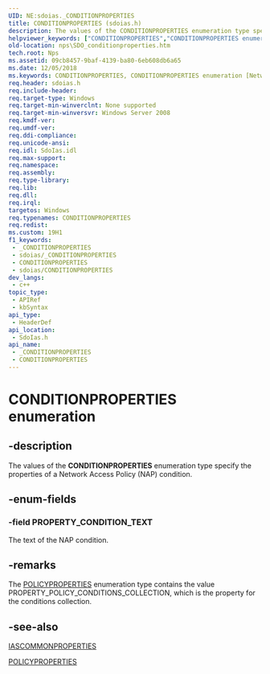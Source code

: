 ```yaml
---
UID: NE:sdoias._CONDITIONPROPERTIES
title: CONDITIONPROPERTIES (sdoias.h)
description: The values of the CONDITIONPROPERTIES enumeration type specify the properties of a Network Access Policy (NAP) condition.
helpviewer_keywords: ["CONDITIONPROPERTIES","CONDITIONPROPERTIES enumeration [Network Policy Server]","PROPERTY_CONDITION_TEXT","_sdo_conditionproperties","nps.SDO_conditionproperties","sdo.conditionproperties","sdoias/CONDITIONPROPERTIES","sdoias/PROPERTY_CONDITION_TEXT"]
old-location: nps\SDO_conditionproperties.htm
tech.root: Nps
ms.assetid: 09cb8457-9baf-4139-ba80-6eb608db6a65
ms.date: 12/05/2018
ms.keywords: CONDITIONPROPERTIES, CONDITIONPROPERTIES enumeration [Network Policy Server], PROPERTY_CONDITION_TEXT, _sdo_conditionproperties, nps.SDO_conditionproperties, sdo.conditionproperties, sdoias/CONDITIONPROPERTIES, sdoias/PROPERTY_CONDITION_TEXT
req.header: sdoias.h
req.include-header: 
req.target-type: Windows
req.target-min-winverclnt: None supported
req.target-min-winversvr: Windows Server 2008
req.kmdf-ver: 
req.umdf-ver: 
req.ddi-compliance: 
req.unicode-ansi: 
req.idl: SdoIas.idl
req.max-support: 
req.namespace: 
req.assembly: 
req.type-library: 
req.lib: 
req.dll: 
req.irql: 
targetos: Windows
req.typenames: CONDITIONPROPERTIES
req.redist: 
ms.custom: 19H1
f1_keywords:
 - _CONDITIONPROPERTIES
 - sdoias/_CONDITIONPROPERTIES
 - CONDITIONPROPERTIES
 - sdoias/CONDITIONPROPERTIES
dev_langs:
 - c++
topic_type:
 - APIRef
 - kbSyntax
api_type:
 - HeaderDef
api_location:
 - SdoIas.h
api_name:
 - _CONDITIONPROPERTIES
 - CONDITIONPROPERTIES
---
```


# CONDITIONPROPERTIES enumeration


## -description

The values of the 
<b>CONDITIONPROPERTIES</b> enumeration type specify the properties of a Network Access Policy (NAP) condition.

## -enum-fields

### -field PROPERTY_CONDITION_TEXT

The text of the NAP condition.

## -remarks

The 
<a href="/windows/desktop/api/sdoias/ne-sdoias-policyproperties">POLICYPROPERTIES</a> enumeration type contains the value PROPERTY_POLICY_CONDITIONS_COLLECTION, which is the property for the conditions collection.

## -see-also

<a href="/windows/desktop/api/sdoias/ne-sdoias-iascommonproperties">IASCOMMONPROPERTIES</a>



<a href="/windows/desktop/api/sdoias/ne-sdoias-policyproperties">POLICYPROPERTIES</a>

